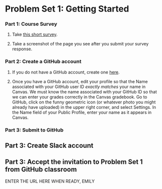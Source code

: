 # Problem Set 1: Getting Started

### Part 1: Course Survey

1. Take [this short survey](https://goo.gl/forms/LhhLJGlqhy1kfT7q1).

2. Take a screenshot of the page you see after you submit your survey response.

### Part 2: Create a GitHub account
1. If you do not have a GitHub account, create one [here](https://github.com/join?source=header-home).

2. Once you have a GitHub account, edit your profile so that the Name associated with your GitHub user ID *exactly matches* your name in Canvas. We must know the name associated with your GitHub ID so that we can enter your grades correctly in the Canvas gradebook. Go to GitHub, click on the funny geometric icon (or whatever photo you might already have uploaded) in the upper right corner, and select Settings.   In the Name field of your Public Profile, enter your name as it appears in Canvas. 

### Part 3: Submit to GitHub

## Part 3: Create Slack account

## Part 3: Accept the invitation to Problem Set 1 from GitHub classroom
ENTER THE URL HERE WHEN READY, EMILY

